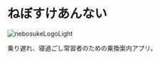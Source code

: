 # ねぼすけあんない

![nebosukeLogoLight](https://github.com/user-attachments/assets/a1d8af16-4a22-49b9-90f1-c3e8e4787f68)

乗り遅れ、寝過ごし常習者のための乗換案内アプリ。
